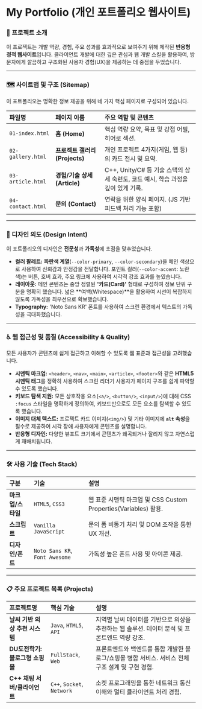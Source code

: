 # My Portfolio (개인 포트폴리오 웹사이트)

### 🚀 프로젝트 소개

이 프로젝트는 개발 역량, 경험, 주요 성과를 효과적으로 보여주기 위해 제작된 **반응형 정적 웹사이트**입니다. 클라이언트 개발에 대한 깊은 관심과 웹 개발 스킬을 활용하여, 방문자에게 깔끔하고 구조화된 사용자 경험(UX)을 제공하는 데 중점을 두었습니다.

---

### 🗺️ 사이트맵 및 구조 (Sitemap)

이 포트폴리오는 명확한 정보 제공을 위해 네 가지 핵심 페이지로 구성되어 있습니다.

| 파일명 | 페이지 이름 | 주요 역할 및 콘텐츠 |
| :--- | :--- | :--- |
| `01-index.html` | **홈 (Home)** | 핵심 역량 요약, 목표 및 강점 어필, 히어로 섹션. |
| `02-gallery.html` | **프로젝트 갤러리 (Projects)** | 개인 프로젝트 4가지(게임, 웹 등)의 카드 전시 및 요약. |
| `03-article.html` | **경험/기술 상세 (Article)** | C++, Unity/C# 등 기술 스택의 상세 숙련도, 코드 예시, 학습 과정을 깊이 있게 기록. |
| `04-contact.html` | **문의 (Contact)** | 연락을 위한 양식 페이지. (JS 기반 피드백 처리 기능 포함) |

---

### 🎨 디자인 의도 (Design Intent)

이 포트폴리오의 디자인은 **전문성**과 **가독성**에 초점을 맞추었습니다.

* **컬러 팔레트:** **파란색 계열**(`--color-primary`, `--color-secondary`)을 메인 색상으로 사용하여 신뢰감과 안정감을 전달합니다. 포인트 컬러(`--color-accent`: 노란색)는 버튼, 호버 효과, 주요 링크에 사용하여 시각적 강조 효과를 높였습니다.
* **레이아웃:** 메인 콘텐츠는 중앙 정렬된 **'카드(Card)'** 형태로 구성하여 정보 단위 구분을 명확히 했습니다. 넓은 **여백(Whitespace)**을 활용하여 시선이 복잡하지 않도록 가독성을 최우선으로 확보했습니다.
* **Typography:** 'Noto Sans KR' 폰트를 사용하여 스크린 환경에서 텍스트의 가독성을 극대화했습니다.

---

### ♿ 웹 접근성 및 품질 (Accessibility & Quality)

모든 사용자가 콘텐츠에 쉽게 접근하고 이해할 수 있도록 웹 표준과 접근성을 고려했습니다.

* **시맨틱 마크업:** `<header>`, `<nav>`, `<main>`, `<article>`, `<footer>`와 같은 **HTML5 시맨틱 태그**를 정확히 사용하여 스크린 리더기 사용자가 페이지 구조를 쉽게 파악할 수 있도록 했습니다.
* **키보드 탐색 지원:** 모든 상호작용 요소(`<a/>`, `<button/>`, `<input/>`)에 대해 CSS `:focus` 스타일을 명확하게 정의하여, 키보드만으로도 모든 요소를 탐색할 수 있도록 했습니다.
* **이미지 대체 텍스트:** 프로젝트 카드 이미지(`<img/>`) 및 기타 이미지에 **`alt` 속성**을 필수로 제공하여 시각 장애 사용자에게 콘텐츠를 설명합니다.
* **반응형 디자인:** 다양한 뷰포트 크기에서 콘텐츠가 왜곡되거나 잘리지 않고 자연스럽게 재배치됩니다.

---

### 🛠️ 사용 기술 (Tech Stack)

| 구분 | 기술 | 설명 |
| :--- | :--- | :--- |
| **마크업/스타일** | `HTML5`, `CSS3` | 웹 표준 시맨틱 마크업 및 CSS Custom Properties(Variables) 활용. |
| **스크립트** | `Vanilla JavaScript` | 문의 폼 비동기 처리 및 DOM 조작을 통한 UX 개선. |
| **디자인/폰트** | `Noto Sans KR`, `Font Awesome` | 가독성 높은 폰트 사용 및 아이콘 제공. |

---

### 📋 주요 프로젝트 목록 (Projects)

| 프로젝트명 | 핵심 기술 | 설명 |
| :--- | :--- | :--- |
| **날씨 기반 의상 추천 시스템** | `Java`, `HTML5`, `API` | 지역별 날씨 데이터를 기반으로 의상을 추천하는 웹 솔루션. 데이터 분석 및 프론트엔드 역량 강조. |
| **DU도전학기: 블로그형 쇼핑몰** | `FullStack`, `Web` | 프론트엔드와 백엔드를 통합 개발한 블로그/쇼핑몰 병합 서비스. 서비스 전체 구조 설계 및 구현 경험. |
| **C++ 채팅 서버/클라이언트** | `C++`, `Socket`, `Network` | 소켓 프로그래밍을 통한 네트워크 통신 이해와 멀티 클라이언트 처리 경험. |
